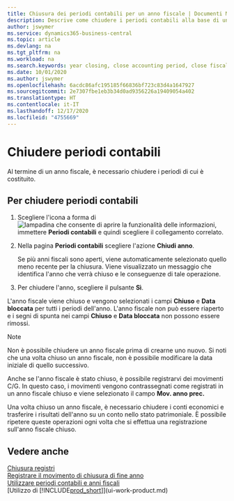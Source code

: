 ```yaml
---
title: Chiusura dei periodi contabili per un anno fiscale | Documenti Microsoft
description: Descrive come chiudere i periodi contabili alla base di un anno fiscale.
author: jswymer
ms.service: dynamics365-business-central
ms.topic: article
ms.devlang: na
ms.tgt_pltfrm: na
ms.workload: na
ms.search.keywords: year closing, close accounting period, close fiscal year, bank account detailed trial balance
ms.date: 10/01/2020
ms.author: jswymer
ms.openlocfilehash: 6acdc86afc195185f66836bf723c83d4a1647927
ms.sourcegitcommit: 2e7307fbe1eb3b34d0ad9356226a19409054a402
ms.translationtype: HT
ms.contentlocale: it-IT
ms.lasthandoff: 12/17/2020
ms.locfileid: "4755669"
---
```

# <a name="close-accounting-periods"></a>Chiudere periodi contabili
Al termine di un anno fiscale, è necessario chiudere i periodi di cui è costituito.

## <a name="to-close-accounting-periods"></a>Per chiudere periodi contabili
1. Scegliere l'icona a forma di ![lampadina che consente di aprire la funzionalità delle informazioni](media/ui-search/search_small.png "Informazioni sull'operazione che si desidera eseguire"), immettere **Periodi contabili** e quindi scegliere il collegamento correlato.
2. Nella pagina **Periodi contabili** scegliere l'azione **Chiudi anno**.

    Se più anni fiscali sono aperti, viene automaticamente selezionato quello meno recente per la chiusura. Viene visualizzato un messaggio che identifica l'anno che verrà chiuso e le conseguenze di tale operazione.
3. Per chiudere l'anno, scegliere il pulsante **Sì**.

L'anno fiscale viene chiuso e vengono selezionati i campi **Chiuso** e **Data bloccata** per tutti i periodi dell'anno. L'anno fiscale non può essere riaperto e i segni di spunta nei campi **Chiuso** e **Data bloccata** non possono essere rimossi.

> [!NOTE]  
>   Non è possibile chiudere un anno fiscale prima di crearne uno nuovo. Si noti che una volta chiuso un anno fiscale, non è possibile modificare la data iniziale di quello successivo.

Anche se l'anno fiscale è stato chiuso, è possibile registrarvi dei movimenti C/G. In questo caso, i movimenti vengono contrassegnati come registrati in un anno fiscale chiuso e viene selezionato il campo **Mov. anno prec.**

Una volta chiuso un anno fiscale, è necessario chiudere i conti economici e trasferire i risultati dell'anno su un conto nello stato patrimoniale. È possibile ripetere queste operazioni ogni volta che si effettua una registrazione sull'anno fiscale chiuso.

## <a name="see-also"></a>Vedere anche

[Chiusura registri](year-close-books.md)  
[Registrare il movimento di chiusura di fine anno](year-how-post-year-end-close-entry.md)  
[Utilizzare periodi contabili e anni fiscali](finance-accounting-periods-and-fiscal-years.md)  
[Utilizzo di [!INCLUDE[prod_short](includes/prod_short.md)]](ui-work-product.md)
